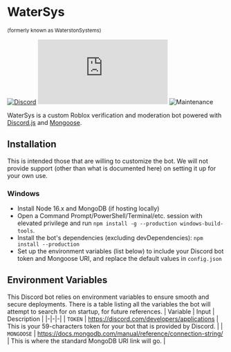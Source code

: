 # WaterSys
<sup>(formerly known as WaterstonSystems)</sup>

[![Discord](https://img.shields.io/discord/659451316707524618?label=Waterston%20Discord&logo=Discord)](https://discord.gg/Bt6cpnc)
[![](https://img.shields.io/npm/v/discord.js?label=discord.js&logo=npm)](https://github.com/discordjs)
![Maintenance](https://img.shields.io/maintenance/yes/2021)

WaterSys is a custom Roblox verification and moderation bot powered with [Discord.js](https://discord.js.org/) and [Mongoose](https://mongoosejs.com/).

## Installation
This is intended those that are willing to customize the bot. We will not provide support (other than what is documented here) on setting it up for your own use.

### Windows
* Install Node 16.x and MongoDB (if hosting locally)
* Open a Command Prompt/PowerShell/Terminal/etc. session with elevated privilege and run `npm install -g --production windows-build-tools`.
* Install the bot's dependencies (excluding devDependencies): `npm install --production`
* Set up the environment variables (list below) to include your Discord bot token and Mongoose URI, and replace the default values in `config.json`

## Environment Variables
This Discord bot relies on environment variables to ensure smooth and secure deployments. There is a table listing all the variables the bot will attempt to search for on startup, for future references.
| Variable | Input | Description |
|-|-|-|
| `TOKEN` | https://discord.com/developers/applications | This is your 59-characters token for your bot that is provided by Discord. |
| `MONGOOSE` | https://docs.mongodb.com/manual/reference/connection-string/ | This is where the standard MongoDB URI link will go. |
